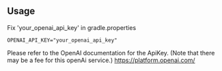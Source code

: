 ## Usage

Fix 'your_openai_api_key' in gradle.properties

```
OPENAI_API_KEY="your_openai_api_key"
```

Please refer to the OpenAI documentation for the ApiKey. (Note that there may be a fee for this openAi service.)
https://platform.openai.com/